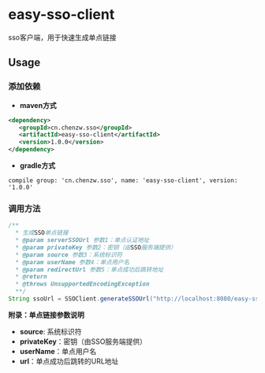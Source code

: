 # easy-sso-client

sso客户端，用于快速生成单点链接

## Usage

### 添加依赖

- **maven方式**
 
 ``` xml
<dependency>
    <groupId>cn.chenzw.sso</groupId>
    <artifactId>easy-sso-client</artifactId>
    <version>1.0.0</version>
</dependency>

```

- **gradle方式**

```
compile group: 'cn.chenzw.sso', name: 'easy-sso-client', version: '1.0.0'
```


### 调用方法

``` java
/**
  * 生成SSO单点链接
  * @param serverSSOUrl 参数1：单点认证地址
  * @param privateKey 参数2：密钥（由SSO服务端提供）
  * @param source 参数3：系统标识符
  * @param userName 参数4：单点用户名
  * @param redirectUrl 参数5：单点成功后跳转地址
  * @return
  * @throws UnsupportedEncodingException
  **/
String ssoUrl = SSOClient.generateSSOUrl("http://localhost:8080/easy-sso", "b51d5af6c801ff4bfd31a4a154f35d35", "crm", "admin", "/index.jsp");
```

**附录：单点链接参数说明**
- **source**: 系统标识符
- **privateKey**：密钥（由SSO服务端提供）
- **userName**：单点用户名
- **url**：单点成功后跳转的URL地址
